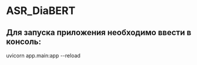 # ASR_DiaBERT

## Для запуска приложения необходимо ввести в консоль:

uvicorn app.main:app --reload
